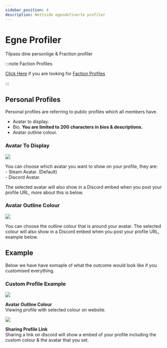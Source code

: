 ```yaml
---
sidebar_position: 4
description: Nettside egendefinerte profiler
---
```


# Egne Profiler

Tilpass dine personlige & Fraction profiler

:::note Faction Profiles

[Click Here](/stormworks/HRP/factions.md#faction-profiles) if you are looking for [Faction Profiles](/stormworks/HRP/factions.md#faction-profiles)

:::


## Personal Profiles

Personal profiles are referring to public profiles which all members have.

- Avatar to display.
- Bio. **You are limited to 200 characters in bios & descriptions.**
- Avatar outline colour.

### Avatar To Display

<div class="flex-vcenter mb-1">
    <img src="/img/customprofiles/profileavatardisplay.png"/>
    <p>
    You can choose which avatar you want to show on your profile, they are:<br/>
- Steam Avatar. (Default)<br/>
- Discord Avatar.
    </p>
 </div>

The selected avatar will also show in a Discord embed when you post your profile URL, more about this is below.

### Avatar Outline Colour

<div class="flex-vcenter mb-1">
  <img src="/img/customprofiles/editavatarcolour.png"/>
  <p>
  You can choose the outline colour that is around your avatar.
  The selected colour will also show in a Discord embed when you post your profile URL, example below.
  </p>
</div>

## Example

Below we have have exmaple of what the outcome would look like if you customised everything.

### Custom Profile Example

<div class="flex-vcenter mb-1">
    <img src="/img/customprofiles/profilecolorwebsite.png"/>
    <p>
    <b>Avatar Outline Colour</b><br/>
    Viewing profile with selected colour on website.
    </p>
  </div>
    <div class="flex-vcenter mb-1">
    <img src="/img/customprofiles/profilediscordemebed.png"/>
    <p>
    <b>Sharing Profile Link</b><br/>
    Sharing a link on discord will show a embed of your profile including the custom colour & the avatar that you set.
    </p>
  </div>

